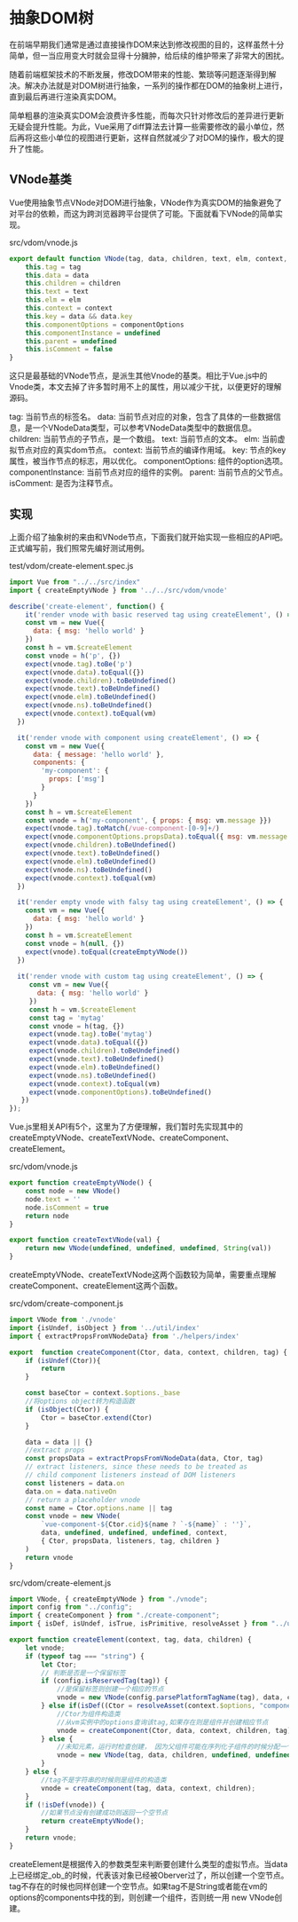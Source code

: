# 抽象DOM树

在前端早期我们通常是通过直接操作DOM来达到修改视图的目的，这样虽然十分简单，但一当应用变大时就会显得十分臃肿，给后续的维护带来了非常大的困扰。

随着前端框架技术的不断发展，修改DOM带来的性能、繁琐等问题逐渐得到解决。解决办法就是对DOM树进行抽象，一系列的操作都在DOM的抽象树上进行，直到最后再进行渲染真实DOM。

简单粗暴的渲染真实DOM会浪费许多性能，而每次只针对修改后的差异进行更新无疑会提升性能。为此，Vue采用了diff算法去计算一些需要修改的最小单位，然后再将这些小单位的视图进行更新，这样自然就减少了对DOM的操作，极大的提升了性能。

## VNode基类

Vue使用抽象节点VNode对DOM进行抽象，VNode作为真实DOM的抽象避免了对平台的依赖，而这为跨浏览器跨平台提供了可能。下面就看下VNode的简单实现。

src/vdom/vnode.js
```javascript
export default function VNode(tag, data, children, text, elm, context, componentOptions) {
    this.tag = tag
    this.data = data
    this.children = children
    this.text = text
    this.elm = elm
    this.context = context
    this.key = data && data.key
    this.componentOptions = componentOptions
    this.componentInstance = undefined
    this.parent = undefined
    this.isComment = false
}
```
这只是最基础的VNode节点，是派生其他Vnode的基类。相比于Vue.js中的Vnode类，本文去掉了许多暂时用不上的属性，用以减少干扰，以便更好的理解源码。

tag: 当前节点的标签名。
data: 当前节点对应的对象，包含了具体的一些数据信息，是一个VNodeData类型，可以参考VNodeData类型中的数据信息。
children: 当前节点的子节点，是一个数组。 
text: 当前节点的文本。 
elm: 当前虚拟节点对应的真实dom节点。 
context: 当前节点的编译作用域。 
key: 节点的key属性，被当作节点的标志，用以优化。 
componentOptions: 组件的option选项。 
componentInstance: 当前节点对应的组件的实例。 
parent: 当前节点的父节点。 
isComment: 是否为注释节点。

## 实现

上面介绍了抽象树的来由和VNode节点，下面我们就开始实现一些相应的API吧。正式编写前，我们照常先编好测试用例。

test/vdom/create-element.spec.js

```javascript
import Vue from "../../src/index"
import { createEmptyVNode } from '../../src/vdom/vnode'

describe('create-element', function() {
	it('render vnode with basic reserved tag using createElement', () => {
    const vm = new Vue({
      data: { msg: 'hello world' }
    })
    const h = vm.$createElement
    const vnode = h('p', {})
    expect(vnode.tag).toBe('p')
    expect(vnode.data).toEqual({})
    expect(vnode.children).toBeUndefined()
    expect(vnode.text).toBeUndefined()
    expect(vnode.elm).toBeUndefined()
    expect(vnode.ns).toBeUndefined()
    expect(vnode.context).toEqual(vm)
  })

  it('render vnode with component using createElement', () => {
    const vm = new Vue({
      data: { message: 'hello world' },
      components: {
        'my-component': {
          props: ['msg']
        }
      }
    })
    const h = vm.$createElement
    const vnode = h('my-component', { props: { msg: vm.message }})
    expect(vnode.tag).toMatch(/vue-component-[0-9]+/)
    expect(vnode.componentOptions.propsData).toEqual({ msg: vm.message })
    expect(vnode.children).toBeUndefined()
    expect(vnode.text).toBeUndefined()
    expect(vnode.elm).toBeUndefined()
    expect(vnode.ns).toBeUndefined()
    expect(vnode.context).toEqual(vm)
  })

  it('render empty vnode with falsy tag using createElement', () => {
    const vm = new Vue({
      data: { msg: 'hello world' }
    })
    const h = vm.$createElement
    const vnode = h(null, {})
    expect(vnode).toEqual(createEmptyVNode())
  })
  
  it('render vnode with custom tag using createElement', () => {
     const vm = new Vue({
       data: { msg: 'hello world' }
     })
     const h = vm.$createElement
     const tag = 'mytag'
     const vnode = h(tag, {})
     expect(vnode.tag).toBe('mytag')
     expect(vnode.data).toEqual({})
     expect(vnode.children).toBeUndefined()
     expect(vnode.text).toBeUndefined()
     expect(vnode.elm).toBeUndefined()
     expect(vnode.ns).toBeUndefined()
     expect(vnode.context).toEqual(vm)
     expect(vnode.componentOptions).toBeUndefined()
   })
});
```
Vue.js里相关API有5个，这里为了方便理解，我们暂时先实现其中的createEmptyVNode、createTextVNode、createComponent、createElement。

src/vdom/vnode.js
```javascript
export function createEmptyVNode() {
	const node = new VNode()
	node.text = ''
	node.isComment = true
	return node
}

export function createTextVNode(val) {
	return new VNode(undefined, undefined, undefined, String(val))
}
```

createEmptyVNode、createTextVNode这两个函数较为简单，需要重点理解createComponent、createElement这两个函数。

src/vdom/create-component.js
```javascript
import VNode from './vnode'
import {isUndef, isObject } from '../util/index'
import { extractPropsFromVNodeData} from './helpers/index'

export 	function createComponent(Ctor, data, context, children, tag) {
	if (isUndef(Ctor)){
		return
	}

	const baseCtor = context.$options._base
	//将options object转为构造函数
	if (isObject(Ctor)) {
		Ctor = baseCtor.extend(Ctor)
	}

	data = data || {}
	//extract props
	const propsData = extractPropsFromVNodeData(data, Ctor, tag)
	// extract listeners, since these needs to be treated as
  	// child component listeners instead of DOM listeners
	const listeners = data.on
	data.on = data.nativeOn
	// return a placeholder vnode
	const name = Ctor.options.name || tag
	const vnode = new VNode(
	    `vue-component-${Ctor.cid}${name ? `-${name}` : ''}`,
	    data, undefined, undefined, undefined, context,
	    { Ctor, propsData, listeners, tag, children }
    )
    return vnode
}
```

src/vdom/create-element.js
```javascript
import VNode, { createEmptyVNode } from "./vnode";
import config from "../config";
import { createComponent } from "./create-component";
import { isDef, isUndef, isTrue, isPrimitive, resolveAsset } from "../util/index";

export function createElement(context, tag, data, children) {
	let vnode;
	if (typeof tag === "string") {
		let Ctor;
		// 判断是否是一个保留标签
		if (config.isReservedTag(tag)) {
			//是保留标签则创建一个相应的节点
			vnode = new VNode(config.parsePlatformTagName(tag), data, children, undefined, undefined, context);
		} else if(isDef((Ctor = resolveAsset(context.$options, "components", tag)))) {
			//Ctor为组件构造类
			//从vm实例中的options查询该tag,如果存在则是组件并创建相应节点
			vnode = createComponent(Ctor, data, context, children, tag);
		} else {
			//未知元素，运行时检查创建， 因为父组件可能在序列化子组件的时候分配一个名字空间
			vnode = new VNode(tag, data, children, undefined, undefined, context)
		}
	} else {
		//tag不是字符串的时候则是组件的构造类
		vnode = createComponent(tag, data, context, children);
	}
	if (!isDef(vnode)) {
		//如果节点没有创建成功则返回一个空节点
		return createEmptyVNode();
	}
	return vnode;
}
```

createElement是根据传入的参数类型来判断要创建什么类型的虚拟节点。当data上已经绑定_ob_的时候，代表该对象已经被Oberver过了，所以创建一个空节点。tag不存在的时候也同样创建一个空节点。如果tag不是String或者能在vm的options的components中找的到，则创建一个组件，否则统一用 new VNode创建。